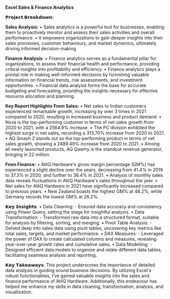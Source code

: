 **Excel Sales & Finance Analytics**

**𝗣𝗿𝗼𝗷𝗲𝗰𝘁 𝗕𝗿𝗲𝗮𝗸𝗱𝗼𝘄𝗻:**

**Sales Analysis:**
•	Sales analytics is a powerful tool for businesses, enabling them to proactively monitor and assess their sales activities and overall performance. 
•	It empowers organizations to gain deeper insights into their sales processes, customer behaviours, and market dynamics, ultimately driving informed decision-making

**Finance Analysis:**
•	Finance analytics serves as a fundamental pillar for organizations, to assess their financial health and performance, providing critical insights into profitability and efficiency. 
• Finance analytics plays a pivotal role in making well-informed decisions by furnishing valuable information on financial trends, risk assessments, and investment opportunities. 
•	Financial data analysis forms the base for accurate budgeting and forecasting, providing the insights necessary for effective resource allocation and planning.

**Key Report Highlights**
**From Sales:**
•	Net sales to Indian customers experienced remarkable growth, increasing by over 3 times in 2021 compared to 2020, resulting in increased business and product demand. 
•	Nova is the top-performing customer in terms of net sales growth from 2020 to 2021, with a 2564.9% increase. 
•	The PC division exhibited the highest surge in net sales, recording a 313.70% increase from 2020 to 2021. 
•	AQ Smash 2 stands out as the top-performing product in terms of net sales growth, showing a 2489.49% increase from 2020 to 2021. 
•	Among all newly launched products, AQ Qwerty is the standout revenue generator, bringing in 22 million.

**From Finance:**
•	AtliQ Hardware's gross margin percentage (GM%) has experienced a slight decline over the years, decreasing from 41.4% in 2019 to 37.3% in 2020, and further to 36.4% in 2021. 
•	Analysis of monthly sales data reveals fluctuations in AtliQ Hardware's sales throughout the year.
•	Net sales for AtliQ Hardware in 2021 have significantly increased compared to previous years.
•	New Zealand boasts the highest GM% at 48.2%, while Germany records the lowest GM% at 26.2%.


𝗞𝗲𝘆 𝗜𝗻𝘀𝗶𝗴𝗵𝘁𝘀: 
•	Data Cleaning: - Ensured data accuracy and consistency using Power Query, setting the stage for insightful analysis.
•	Data Transformation: - Transformed raw data into a structured format, suitable for analysis by filtering, sorting, and merging.
•	Pivot Table Analysis: - Delved deep into sales data using pivot tables, uncovering key metrics like total sales, targets, and market performance.
•	DAX Measures: - Leveraged the power of DAX to create calculated columns and measures, revealing year-over-year growth rates and cumulative sales.
•	Data Modelling: - Designed efficient data models to organize and relate different data tables, facilitating seamless analysis and reporting.

𝗞𝗲𝘆 𝗧𝗮𝗸𝗲𝗮𝘄𝗮𝘆𝘀: 
This project underscores the importance of detailed data analysis in guiding sound business decisions. By utilizing Excel's robust functionalities, I've gained valuable insights into the sales and finance performance of AtliQ Hardware. Additionally, this endeavour has helped me enhance my skills in data cleaning, transformation, analysis, and visualization.

